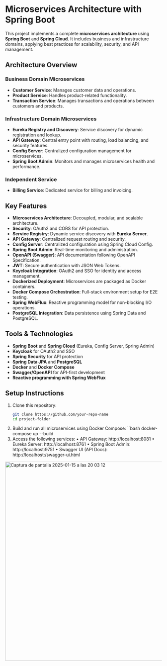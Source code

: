 # Microservices Architecture with Spring Boot

This project implements a complete **microservices architecture** using **Spring Boot** and **Spring Cloud**. It includes business and infrastructure domains, applying best practices for scalability, security, and API management.

## Architecture Overview

### Business Domain Microservices
- **Customer Service**: Manages customer data and operations.
- **Product Service**: Handles product-related functionality.
- **Transaction Service**: Manages transactions and operations between customers and products.

### Infrastructure Domain Microservices
- **Eureka Registry and Discovery**: Service discovery for dynamic registration and lookup.
- **API Gateway**: Central entry point with routing, load balancing, and security features.
- **Config Server**: Centralized configuration management for microservices.
- **Spring Boot Admin**: Monitors and manages microservices health and performance.

### Independent Service
- **Billing Service**: Dedicated service for billing and invoicing.

## Key Features
- **Microservices Architecture**: Decoupled, modular, and scalable architecture.
- **Security**: OAuth2 and CORS for API protection.
- **Service Registry**: Dynamic service discovery with **Eureka Server**.
- **API Gateway**: Centralized request routing and security.
- **Config Server**: Centralized configuration using Spring Cloud Config.
- **Spring Boot Admin**: Real-time monitoring and administration.
- **OpenAPI (Swagger)**: API documentation following OpenAPI Specification.
- **JWT**: Secure authentication with JSON Web Tokens.
- **Keycloak Integration**: OAuth2 and SSO for identity and access management.
- **Dockerized Deployment**: Microservices are packaged as Docker containers.
- **Docker Compose Orchestration**: Full-stack environment setup for E2E testing.
- **Spring WebFlux**: Reactive programming model for non-blocking I/O operations.
- **PostgreSQL Integration**: Data persistence using Spring Data and PostgreSQL.

## Tools & Technologies
- **Spring Boot** and **Spring Cloud** (Eureka, Config Server, Spring Admin)
- **Keycloak** for OAuth2 and SSO
- **Spring Security** for API protection
- **Spring Data JPA** and **PostgreSQL**
- **Docker** and **Docker Compose**
- **Swagger/OpenAPI** for API-first development
- **Reactive programming with Spring WebFlux**

## Setup Instructions
1. Clone this repository:
   ```bash
   git clone https://github.com/your-repo-name
   cd project-folder
2. Build and run all microservices using Docker Compose:
   ``bash
   docker-compose up --build
3. Access the following services:
	•	API Gateway: http://localhost:8081
	•	Eureka Server: http://localhost:8761
	•	Spring Boot Admin: http://localhost:9751
	•	Swagger UI (API Docs): http://localhost:<service-port>/swagger-ui.html

<img width="640" alt="Captura de pantalla 2025-01-15 a las 20 03 12" src="https://github.com/user-attachments/assets/0e0a23a6-3758-4394-95da-76b35dd9b0a2" />



